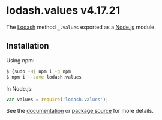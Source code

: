 # lodash.values v4.17.21

The [Lodash](https://lodash.com/) method `_.values` exported as a [Node.js](https://nodejs.org/) module.

## Installation

Using npm:
```bash
$ {sudo -H} npm i -g npm
$ npm i --save lodash.values
```

In Node.js:
```js
var values = require('lodash.values');
```

See the [documentation](https://lodash.com/docs#values) or [package source](https://github.com/lodash/lodash/blob/4.17.21-npm-packages/lodash.values) for more details.
